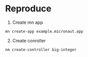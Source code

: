 # Reproduce 

1. Create mn app

```shell script
mn create-app example.micronaut.app

```

2. Create conroller

```shell script
nm create-controller big-integer 
```
